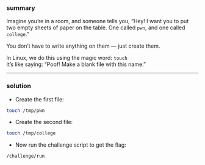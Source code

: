 ### summary 
Imagine you’re in a room, and someone tells you,
“Hey! I want you to put two empty sheets of paper on the table. One called `pwn`, and one called `college`.”

You don’t have to write anything on them — just create them.

In Linux, we do this using the magic word: `touch`<br>
It’s like saying: “Poof! Make a blank file with this name.”
_______
### solution 
- Create the first file:
```bash
touch /tmp/pwn
```
- Create the second file:
```bash
touch /tmp/college
```
- Now run the challenge script to get the flag:
```bash
/challenge/run
```
